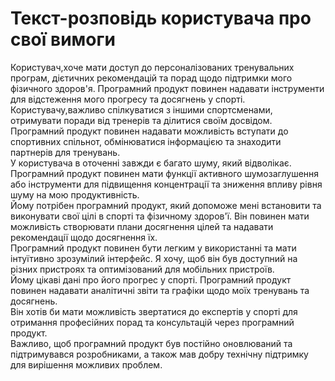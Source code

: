 # Текст-розповідь користувача про свої вимоги<br>
Користувач,хоче мати доступ до персоналізованих тренувальних програм, дієтичних рекомендацій та порад щодо підтримки мого фізичного здоров'я. Програмний продукт повинен надавати інструменти для відстеження мого прогресу та досягнень у спорті.<br>
Користувачу,важливо спілкуватися з іншими спортсменами, отримувати поради від тренерів та ділитися своїм досвідом. Програмний продукт повинен надавати можливість вступати до спортивних спільнот, обмінюватися інформацією та знаходити партнерів для тренувань.<br>
У користувача в оточенні завжди є багато шуму, який відволікає. Програмний продукт повинен мати функції активного шумозаглушення або інструменти для підвищення концентрації та зниження впливу рівня шуму на мою продуктивність.<br>
Йому потрібен програмний продукт, який допоможе мені встановити та виконувати свої цілі в спорті та фізичному здоров'ї. Він повинен мати можливість створювати плани досягнення цілей та надавати рекомендації щодо досягнення їх.<br>
Програмний продукт повинен бути легким у використанні та мати інтуїтивно зрозумілий інтерфейс. Я хочу, щоб він був доступний на різних пристроях та оптимізований для мобільних пристроїв.<br>
Йому цікаві дані про його прогрес у спорті. Програмний продукт повинен надавати аналітичні звіти та графіки щодо моїх тренувань та досягнень.<br>
Він хотів би мати можливість звертатися до експертів у спорті для отримання професійних порад та консультацій через програмний продукт.<br>
 Важливо, щоб програмний продукт був постійно оновлюваний та підтримувався розробниками, а також мав добру технічну підтримку для вирішення можливих проблем. <br>





